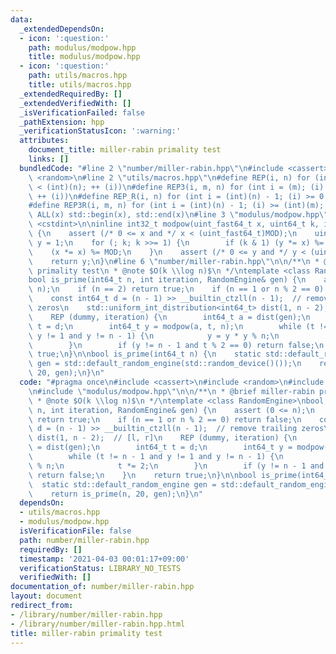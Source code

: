 ```yaml
---
data:
  _extendedDependsOn:
  - icon: ':question:'
    path: modulus/modpow.hpp
    title: modulus/modpow.hpp
  - icon: ':question:'
    path: utils/macros.hpp
    title: utils/macros.hpp
  _extendedRequiredBy: []
  _extendedVerifiedWith: []
  _isVerificationFailed: false
  _pathExtension: hpp
  _verificationStatusIcon: ':warning:'
  attributes:
    document_title: miller-rabin primality test
    links: []
  bundledCode: "#line 2 \"number/miller-rabin.hpp\"\n#include <cassert>\n#include\
    \ <random>\n#line 2 \"utils/macros.hpp\"\n#define REP(i, n) for (int i = 0; (i)\
    \ < (int)(n); ++ (i))\n#define REP3(i, m, n) for (int i = (m); (i) < (int)(n);\
    \ ++ (i))\n#define REP_R(i, n) for (int i = (int)(n) - 1; (i) >= 0; -- (i))\n\
    #define REP3R(i, m, n) for (int i = (int)(n) - 1; (i) >= (int)(m); -- (i))\n#define\
    \ ALL(x) std::begin(x), std::end(x)\n#line 3 \"modulus/modpow.hpp\"\n#include\
    \ <cstdint>\n\ninline int32_t modpow(uint_fast64_t x, uint64_t k, int32_t MOD)\
    \ {\n    assert (/* 0 <= x and */ x < (uint_fast64_t)MOD);\n    uint_fast64_t\
    \ y = 1;\n    for (; k; k >>= 1) {\n        if (k & 1) (y *= x) %= MOD;\n    \
    \    (x *= x) %= MOD;\n    }\n    assert (/* 0 <= y and */ y < (uint_fast64_t)MOD);\n\
    \    return y;\n}\n#line 6 \"number/miller-rabin.hpp\"\n\n/**\n * @brief miller-rabin\
    \ primality test\n * @note $O(k \\log n)$\n */\ntemplate <class RandomEngine>\n\
    bool is_prime(int64_t n, int iteration, RandomEngine& gen) {\n    assert (0 <=\
    \ n);\n    if (n == 2) return true;\n    if (n == 1 or n % 2 == 0) return false;\n\
    \    const int64_t d = (n - 1) >> __builtin_ctzll(n - 1);  // remove trailing\
    \ zeros\n    std::uniform_int_distribution<int64_t> dist(1, n - 2);  // [l, r]\n\
    \    REP (dummy, iteration) {\n        int64_t a = dist(gen);\n        int64_t\
    \ t = d;\n        int64_t y = modpow(a, t, n);\n        while (t != n - 1 and\
    \ y != 1 and y != n - 1) {\n            y = y * y % n;\n            t *= 2;\n\
    \        }\n        if (y != n - 1 and t % 2 == 0) return false;\n    }\n    return\
    \ true;\n}\n\nbool is_prime(int64_t n) {\n    static std::default_random_engine\
    \ gen = std::default_random_engine(std::random_device()());\n    return is_prime(n,\
    \ 20, gen);\n}\n"
  code: "#pragma once\n#include <cassert>\n#include <random>\n#include \"utils/macros.hpp\"\
    \n#include \"modulus/modpow.hpp\"\n\n/**\n * @brief miller-rabin primality test\n\
    \ * @note $O(k \\log n)$\n */\ntemplate <class RandomEngine>\nbool is_prime(int64_t\
    \ n, int iteration, RandomEngine& gen) {\n    assert (0 <= n);\n    if (n == 2)\
    \ return true;\n    if (n == 1 or n % 2 == 0) return false;\n    const int64_t\
    \ d = (n - 1) >> __builtin_ctzll(n - 1);  // remove trailing zeros\n    std::uniform_int_distribution<int64_t>\
    \ dist(1, n - 2);  // [l, r]\n    REP (dummy, iteration) {\n        int64_t a\
    \ = dist(gen);\n        int64_t t = d;\n        int64_t y = modpow(a, t, n);\n\
    \        while (t != n - 1 and y != 1 and y != n - 1) {\n            y = y * y\
    \ % n;\n            t *= 2;\n        }\n        if (y != n - 1 and t % 2 == 0)\
    \ return false;\n    }\n    return true;\n}\n\nbool is_prime(int64_t n) {\n  \
    \  static std::default_random_engine gen = std::default_random_engine(std::random_device()());\n\
    \    return is_prime(n, 20, gen);\n}\n"
  dependsOn:
  - utils/macros.hpp
  - modulus/modpow.hpp
  isVerificationFile: false
  path: number/miller-rabin.hpp
  requiredBy: []
  timestamp: '2021-04-03 00:01:17+09:00'
  verificationStatus: LIBRARY_NO_TESTS
  verifiedWith: []
documentation_of: number/miller-rabin.hpp
layout: document
redirect_from:
- /library/number/miller-rabin.hpp
- /library/number/miller-rabin.hpp.html
title: miller-rabin primality test
---
```

